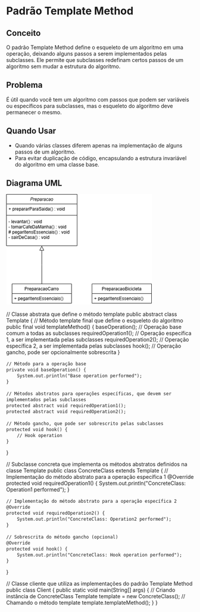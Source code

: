 # Padrão Template Method

## Conceito

O padrão Template Method define o esqueleto de um algoritmo em uma operação, deixando alguns passos a serem implementados pelas subclasses. Ele permite que subclasses redefinam certos passos de um algoritmo sem mudar a estrutura do algoritmo.

## Problema

É útil quando você tem um algoritmo com passos que podem ser variáveis ou específicos para subclasses, mas o esqueleto do algoritmo deve permanecer o mesmo.

## Quando Usar

- Quando várias classes diferem apenas na implementação de alguns passos de um algoritmo.
- Para evitar duplicação de código, encapsulando a estrutura invariável do algoritmo em uma classe base.

## Diagrama UML

![Template Method UML Diagram](template-method-uml.png)

// Classe abstrata que define o método template
public abstract class Template {
    // Método template final que define o esqueleto do algoritmo
    public final void templateMethod() {
        baseOperation();      // Operação base comum a todas as subclasses
        requiredOperation1(); // Operação específica 1, a ser implementada pelas subclasses
        requiredOperation2(); // Operação específica 2, a ser implementada pelas subclasses
        hook();               // Operação gancho, pode ser opcionalmente sobrescrita
    }

    // Método para a operação base
    private void baseOperation() {
        System.out.println("Base operation performed");
    }

    // Métodos abstratos para operações específicas, que devem ser implementados pelas subclasses
    protected abstract void requiredOperation1();
    protected abstract void requiredOperation2();

    // Método gancho, que pode ser sobrescrito pelas subclasses
    protected void hook() {
        // Hook operation
    }
}

// Subclasse concreta que implementa os métodos abstratos definidos na classe Template
public class ConcreteClass extends Template {
    // Implementação do método abstrato para a operação específica 1
    @Override
    protected void requiredOperation1() {
        System.out.println("ConcreteClass: Operation1 performed");
    }

    // Implementação do método abstrato para a operação específica 2
    @Override
    protected void requiredOperation2() {
        System.out.println("ConcreteClass: Operation2 performed");
    }

    // Sobrescrita do método gancho (opcional)
    @Override
    protected void hook() {
        System.out.println("ConcreteClass: Hook operation performed");
    }
}

// Classe cliente que utiliza as implementações do padrão Template Method
public class Client {
    public static void main(String[] args) {
        // Criando instância de ConcreteClass
        Template template = new ConcreteClass();
        // Chamando o método template
        template.templateMethod();
    }
}

